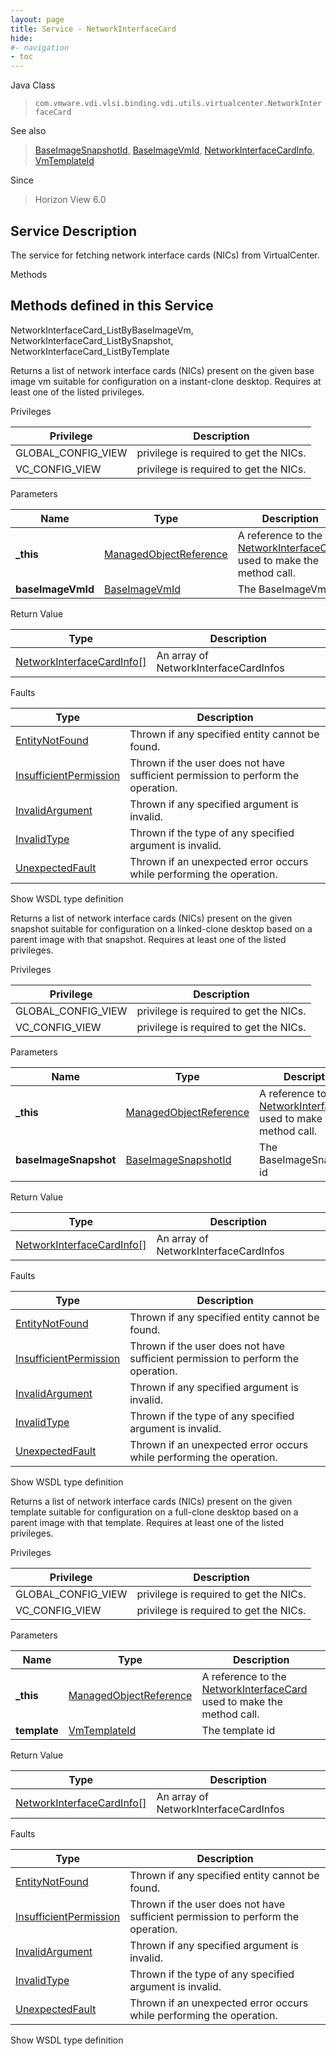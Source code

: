 ```yaml
---
layout: page
title: Service - NetworkInterfaceCard
hide:
#- navigation
- toc
---
```








Java Class
> `com.vmware.vdi.vlsi.binding.vdi.utils.virtualcenter.NetworkInterfaceCard`

See also
> [BaseImageSnapshotId](vdi.entity.BaseImageSnapshotId.md), [BaseImageVmId](vdi.entity.BaseImageVmId.md), [NetworkInterfaceCardInfo](vdi.utils.virtualcenter.NetworkInterfaceCard.NetworkInterfaceCardInfo.md), [VmTemplateId](vdi.entity.VmTemplateId.md)

Since
> Horizon View 6.0





## Service Description

The service for fetching network interface cards (NICs) from VirtualCenter.

Methods

Methods defined in this Service
---
NetworkInterfaceCard_ListByBaseImageVm, NetworkInterfaceCard_ListBySnapshot, NetworkInterfaceCard_ListByTemplate




Returns a list of network interface cards (NICs) present on the given base image vm suitable for configuration on a instant-clone desktop. Requires at least one of the listed privileges.

Privileges

Privilege |  Description
---|---
GLOBAL_CONFIG_VIEW|  privilege is required to get the NICs.
VC_CONFIG_VIEW|  privilege is required to get the NICs.



Parameters

Name| Type| Description
---|---|---
**_this**| [ManagedObjectReference](vmodl.ManagedObjectReference.md)|  A reference to the [NetworkInterfaceCard](vdi.utils.virtualcenter.NetworkInterfaceCard.md) used to make the method call.
**baseImageVmId**| [BaseImageVmId](vdi.entity.BaseImageVmId.md)|  The BaseImageVm id




Return Value

Type |  Description
---|---
[NetworkInterfaceCardInfo[]](vdi.utils.virtualcenter.NetworkInterfaceCard.NetworkInterfaceCardInfo.md)| An array of NetworkInterfaceCardInfos



Faults

Type |  Description
---|---
[EntityNotFound](vdi.fault.EntityNotFound.md)| Thrown if any specified entity cannot be found.
[InsufficientPermission](vdi.fault.InsufficientPermission.md)| Thrown if the user does not have sufficient permission to perform the operation.
[InvalidArgument](vdi.fault.InvalidArgument.md)| Thrown if any specified argument is invalid.
[InvalidType](vdi.fault.InvalidType.md)| Thrown if the type of any specified argument is invalid.
[UnexpectedFault](vdi.fault.UnexpectedFault.md)| Thrown if an unexpected error occurs while performing the operation.

Show WSDL type definition







Returns a list of network interface cards (NICs) present on the given snapshot suitable for configuration on a linked-clone desktop based on a parent image with that snapshot. Requires at least one of the listed privileges.

Privileges

Privilege |  Description
---|---
GLOBAL_CONFIG_VIEW|  privilege is required to get the NICs.
VC_CONFIG_VIEW|  privilege is required to get the NICs.



Parameters

Name| Type| Description
---|---|---
**_this**| [ManagedObjectReference](vmodl.ManagedObjectReference.md)|  A reference to the [NetworkInterfaceCard](vdi.utils.virtualcenter.NetworkInterfaceCard.md) used to make the method call.
**baseImageSnapshot**| [BaseImageSnapshotId](vdi.entity.BaseImageSnapshotId.md)|  The BaseImageSnapshot id




Return Value

Type |  Description
---|---
[NetworkInterfaceCardInfo[]](vdi.utils.virtualcenter.NetworkInterfaceCard.NetworkInterfaceCardInfo.md)| An array of NetworkInterfaceCardInfos



Faults

Type |  Description
---|---
[EntityNotFound](vdi.fault.EntityNotFound.md)| Thrown if any specified entity cannot be found.
[InsufficientPermission](vdi.fault.InsufficientPermission.md)| Thrown if the user does not have sufficient permission to perform the operation.
[InvalidArgument](vdi.fault.InvalidArgument.md)| Thrown if any specified argument is invalid.
[InvalidType](vdi.fault.InvalidType.md)| Thrown if the type of any specified argument is invalid.
[UnexpectedFault](vdi.fault.UnexpectedFault.md)| Thrown if an unexpected error occurs while performing the operation.

Show WSDL type definition







Returns a list of network interface cards (NICs) present on the given template suitable for configuration on a full-clone desktop based on a parent image with that template. Requires at least one of the listed privileges.

Privileges

Privilege |  Description
---|---
GLOBAL_CONFIG_VIEW|  privilege is required to get the NICs.
VC_CONFIG_VIEW|  privilege is required to get the NICs.



Parameters

Name| Type| Description
---|---|---
**_this**| [ManagedObjectReference](vmodl.ManagedObjectReference.md)|  A reference to the [NetworkInterfaceCard](vdi.utils.virtualcenter.NetworkInterfaceCard.md) used to make the method call.
**template**| [VmTemplateId](vdi.entity.VmTemplateId.md)|  The template id




Return Value

Type |  Description
---|---
[NetworkInterfaceCardInfo[]](vdi.utils.virtualcenter.NetworkInterfaceCard.NetworkInterfaceCardInfo.md)| An array of NetworkInterfaceCardInfos



Faults

Type |  Description
---|---
[EntityNotFound](vdi.fault.EntityNotFound.md)| Thrown if any specified entity cannot be found.
[InsufficientPermission](vdi.fault.InsufficientPermission.md)| Thrown if the user does not have sufficient permission to perform the operation.
[InvalidArgument](vdi.fault.InvalidArgument.md)| Thrown if any specified argument is invalid.
[InvalidType](vdi.fault.InvalidType.md)| Thrown if the type of any specified argument is invalid.
[UnexpectedFault](vdi.fault.UnexpectedFault.md)| Thrown if an unexpected error occurs while performing the operation.

Show WSDL type definition












 
